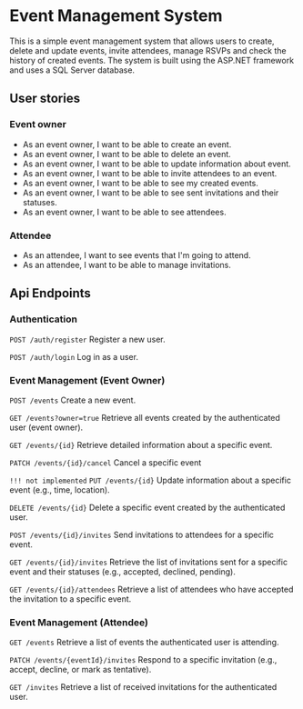 # Event Management System

This is a simple event management system that allows users to create, delete and update events, invite attendees, manage RSVPs and check the history of created events. The system is built using the ASP.NET framework and uses a SQL Server database.

## User stories

### Event owner

- As an event owner, I want to be able to create an event.
- As an event owner, I want to be able to delete an event.
- As an event owner, I want to be able to update information about event.
- As an event owner, I want to be able to invite attendees to an event.
- As an event owner, I want to be able to see my created events.
- As an event owner, I want to be able to see sent invitations and their statuses.
- As an event owner, I want to be able to see attendees.

### Attendee

- As an attendee, I want to see events that I'm going to attend.
- As an attendee, I want to be able to manage invitations.

## Api Endpoints

### Authentication

`POST /auth/register`
Register a new user.

`POST /auth/login`
Log in as a user.

### Event Management (Event Owner)

`POST /events`
Create a new event.

`GET /events?owner=true`
Retrieve all events created by the authenticated user (event owner).

`GET /events/{id}`
Retrieve detailed information about a specific event.

`PATCH /events/{id}/cancel`
Cancel a specific event

`!!! not implemented`
`PUT /events/{id}`
Update information about a specific event (e.g., time, location).

`DELETE /events/{id}`
Delete a specific event created by the authenticated user.

`POST /events/{id}/invites`
Send invitations to attendees for a specific event.

`GET /events/{id}/invites`
Retrieve the list of invitations sent for a specific event and their statuses (e.g., accepted, declined, pending).

`GET /events/{id}/attendees`
Retrieve a list of attendees who have accepted the invitation to a specific event.

### Event Management (Attendee)

`GET /events`
Retrieve a list of events the authenticated user is attending.

`PATCH /events/{eventId}/invites`
Respond to a specific invitation (e.g., accept, decline, or mark as tentative).

`GET /invites`
Retrieve a list of received invitations for the authenticated user.

